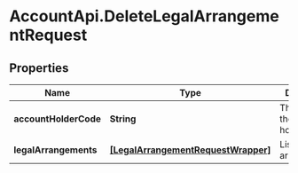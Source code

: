# AccountApi.DeleteLegalArrangementRequest

## Properties

Name | Type | Description | Notes
------------ | ------------- | ------------- | -------------
**accountHolderCode** | **String** | The code of the account holder. | 
**legalArrangements** | [**[LegalArrangementRequestWrapper]**](LegalArrangementRequestWrapper.md) | List of legal arrangements. | 


